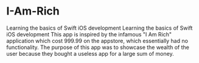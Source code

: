 # I-Am-Rich
Learning the basics of Swift iOS development
Learning the basics of Swift iOS development This app is inspired by the infamous "I Am Rich" application which cost 999.99 on the appstore, which essentially had no functionality. The purpose of this app was to showcase the wealth of the user because they bought a useless app for a large sum of money.
